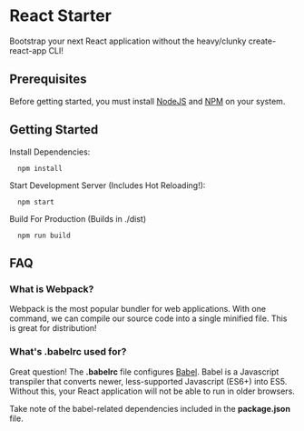 # React Starter

Bootstrap your next React application without the heavy/clunky create-react-app CLI!

## Prerequisites

Before getting started, you must install [NodeJS](https://nodejs.org/en/) and [NPM](https://www.npmjs.com/) on your system.

## Getting Started

Install Dependencies:
```
  npm install
```

Start Development Server (Includes Hot Reloading!):
```
  npm start
```

Build For Production (Builds in ./dist)
```
  npm run build
```

## FAQ

### What is Webpack?
Webpack is the most popular bundler for web applications. With one command, we can compile our source code into a single minified file. This is great for distribution!

### What's .babelrc used for?
Great question! The **.babelrc** file configures [Babel](https://babeljs.io/). Babel is a Javascript transpiler that converts newer, less-supported Javascript (ES6+) into ES5. Without this, your React application will not be able to run in older browsers.

Take note of the babel-related dependencies included in the **package.json** file.
